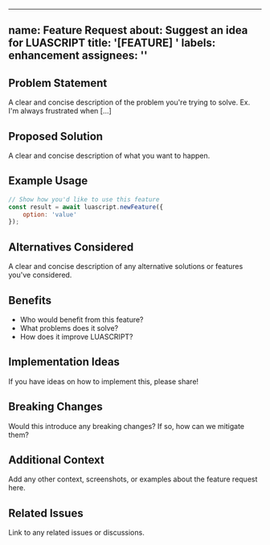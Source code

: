 
---
name: Feature Request
about: Suggest an idea for LUASCRIPT
title: '[FEATURE] '
labels: enhancement
assignees: ''
---

## Problem Statement
A clear and concise description of the problem you're trying to solve.
Ex. I'm always frustrated when [...]

## Proposed Solution
A clear and concise description of what you want to happen.

## Example Usage
```javascript
// Show how you'd like to use this feature
const result = await luascript.newFeature({
    option: 'value'
});
```

## Alternatives Considered
A clear and concise description of any alternative solutions or features you've considered.

## Benefits
- Who would benefit from this feature?
- What problems does it solve?
- How does it improve LUASCRIPT?

## Implementation Ideas
If you have ideas on how to implement this, please share!

## Breaking Changes
Would this introduce any breaking changes? If so, how can we mitigate them?

## Additional Context
Add any other context, screenshots, or examples about the feature request here.

## Related Issues
Link to any related issues or discussions.
